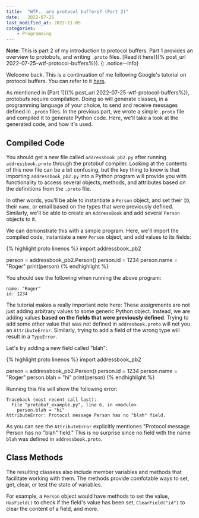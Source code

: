 ```yaml
---
title:  "WTF...are protocol buffers? (Part 2)"
date:   2022-07-25
last_modified_at: 2022-11-05
categories: 
    - Programming
---
```


**Note**: This is part 2 of my introduction to protocol buffers. Part 1 provides an overview to protobufs, and writing `.proto` files. [Read it here]({% post_url 2022-07-25-wtf-protocol-buffers%}).
{: .notice--info}

Welcome back. This is a continuation of me following Google's tutorial on protocol buffers. You can refer to it [here](https://developers.google.com/protocol-buffers/docs/pythontutorial).

As mentioned in [Part 1]({% post_url 2022-07-25-wtf-protocol-buffers%}), protobufs require compilation. Doing so will generate classes, in a programming language of your choice, to send and receive messages defined in `.proto` files. In the previous part, we wrote a simple `.proto` file and compiled it to generate Python code. Here, we'll take a look at the generated code, and how it's used.

## Compiled Code

You should get a new file called `addressbook_pb2.py` after running `addressbook.proto` through the protobuf compiler. Looking at the contents of this new file can be a bit confusing, but the key thing to know is that importing `addressbook_pb2.py` into a Python program will provide you with functionality to access several objects, methods, and attributes based on the definitions from the `.proto` file.

In other words, you'll be able to instantiate a `Person` object, and set their `ID`, their `name`, or email based on the types that were previously defined. Similarly, we'll be able to create an `AddressBook` and add several `Person` objects to it.

We can demonstrate this with a simple program. Here, we'll import the compiled code, instantiate a new `Person` object, and add values to its fields:

{% highlight proto linenos %}
import addressbook_pb2

person = addressbook_pb2.Person()
person.id = 1234
person.name = "Roger"
print(person)
{% endhighlight %}

You should see the following when running the above program:

```
name: "Roger"
id: 1234
```


The tutorial makes a really important note here: These assignments are not just adding arbitrary values to some generic Python object. Instead, we are adding values **based on the fields that were previously defined**. Trying to add some other value that was not defined in `addresbook.proto` will net you an `AttributeError`. Similarly, trying to add a field of the wrong type will result in a `TypeError`.

Let's try adding a new field called "blah":

{% highlight proto linenos %}
import addressbook_pb2

person = addressbook_pb2.Person()
person.id = 1234
person.name = "Roger"
person.blah = "hi"
print(person)
{% endhighlight %}

Running this file will show the following error:

```
Traceback (most recent call last):
  File "protobuf_example.py", line 6, in <module>
    person.blah = "hi"
AttributeError: Protocol message Person has no "blah" field.
```
As you can see the `AttributeError` explicitly mentiones "Protocol message Person has no "blah" field." This is no surprise since no field with the name `blah` was defined in `addressbook.proto`.

## Class Methods

The resulting classess also include member variables and methods that facilitate working with them. The methods provide comfotable ways to set, get, clear, or test the state of variables.

For example, a `Person` object would have methods to set the value, `HasField()` to check if the field's value has been set, `ClearField("id")` to clear the content of a field, and more. 